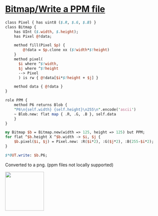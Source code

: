 [1]: https://rosettacode.org/wiki/Bitmap/Write_a_PPM_file

# [Bitmap/Write a PPM file][1]



```perl
class Pixel { has uint8 ($.R, $.G, $.B) }
class Bitmap {
    has UInt ($.width, $.height);
    has Pixel @!data;

    method fill(Pixel $p) {
        @!data = $p.clone xx ($!width*$!height)
    }
    method pixel(
	  $i where ^$!width,
	  $j where ^$!height
	  --> Pixel
      ) is rw { @!data[$i*$!height + $j] }

    method data { @!data }
}

role PPM {
    method P6 returns Blob {
	"P6\n{self.width} {self.height}\n255\n".encode('ascii')
	~ Blob.new: flat map { .R, .G, .B }, self.data
    }
}

my Bitmap $b = Bitmap.new(width => 125, height => 125) but PPM;
for flat ^$b.height X ^$b.width -> $i, $j {
    $b.pixel($i, $j) = Pixel.new: :R($i*2), :G($j*2), :B(255-$i*2);
}

$*OUT.write: $b.P6;
```


Converted to a png. (ppm files not locally supported)



<span class="mw-default-size" typeof="mw:File">[<img src="https://static.wikitide.net/rosettacodewiki/2/27/Ppm-perl6.png" decoding="async" loading="lazy" width="125" height="125" class="mw-file-element" />](https://rosettacode.org/wiki/File:Ppm-perl6.png)</span>
